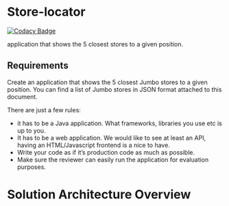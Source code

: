 # **Store-locator**

[![Codacy Badge](https://api.codacy.com/project/badge/Grade/71db39a2184845d9b9873484eedcbfe2)](https://app.codacy.com/manual/mohamedibrahim-java/store-locator?utm_source=github.com&utm_medium=referral&utm_content=mohamedibrahim-java/store-locator&utm_campaign=Badge_Grade_Settings)

application that shows the 5 closest stores to a given position.

## **Requirements**

Create an application that shows the 5 closest Jumbo stores to a given position.
You can find a list of Jumbo stores in JSON format attached to this document.

There are just a few rules:

* it has to be a Java application. What frameworks, libraries you use etc is up to you.
* It has to be a web application. We would like to see at least an API, having an HTML/Javascript frontend is a nice to have.
* Write your code as if it’s production code as much as possible.
* Make sure the reviewer can easily run the application for evaluation purposes.

# **Solution Architecture Overview**
